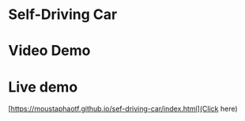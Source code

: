 # Self-Driving Car
# Video Demo

# Live demo
[https://moustaphaotf.github.io/sef-driving-car/index.html](Click here)
